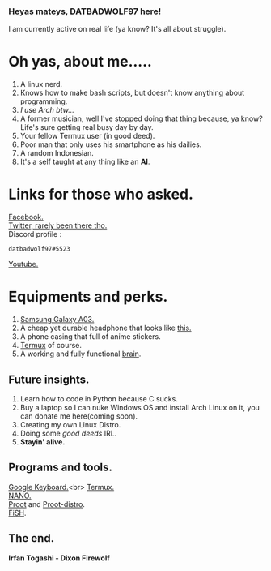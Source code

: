 ### Heyas mateys, DATBADWOLF97 here!
I am currently active on real life (ya know? It's all about struggle).<br/>
# Oh yas, about me.....
1. A linux nerd.
2. Knows how to make bash scripts, but doesn't know anything about programming.
3. *I use Arch btw...*
4. A former musician, well I've stopped doing that thing because, ya know? Life's sure getting real busy day by day.
5. Your fellow Termux user (in good deed).
6. Poor man that only uses his smartphone as his dailies.
7. A random Indonesian.
8. It's a self taught at any thing like an **AI**.
# Links for those who asked.
[Facebook.](https://facebook.com/datbadwolf1997)<br/>
[Twitter, rarely been there tho.](https://twitter.com/datbadwolf97)<br/>
Discord profile : 
```
datbadwolf97#5523
```
[Youtube.](https://youtube.com/channel/UCPCJFHDHvnU_R7GZJOlSeQg)
# Equipments and perks.
1. [Samsung Galaxy A03.](https://www.gsmarena.com/samsung_galaxy_a03-11244.php)
2. A cheap yet durable headphone that looks like [this.](https://github.com/datbadwolf97/datbadwolf97/blob/main/Screenshot_20221022-200007_Google.png)
3. A phone casing that full of anime stickers.
4. [Termux](https://github.com/termux/termux-app) of course.
5. A working and fully functional [brain](https://en.m.wikipedia.org/wiki/Brain).
## Future insights.
1. Learn how to code in Python because C sucks.
2. Buy a laptop so I can nuke Windows OS and install Arch Linux on it, you can donate me here(coming soon).
3. Creating my own Linux Distro.
4. Doing some *good deeds* IRL.
5. **Stayin' alive.**
## Programs and tools.
[Google Keyboard.](https://play.google.com/store/apps/details?id=com.google.android.inputmethod.latin)<br\>
[Termux.](https://github.com/termux/termux-app)<br>
[NANO.](https://www.nano-editor.org/)<br>
[Proot](https://github.com/termux/proot) and [Proot-distro](https://github.com/termux/proot-distro).<br/>
[FiSH](https://fishshell.com/).<br>
## The end.
**Irfan Togashi - Dixon Firewolf**
